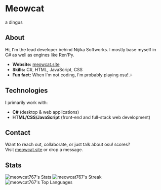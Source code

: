 # Meowcat

a dingus

## About

Hi, I'm the lead developer behind Nijika Softworks. I mostly base myself in C# as well as engines like Ren'Py. 

- **Website:** [meowcat.site](https://meowcat.site)
- **Skills:** C#, HTML, JavaScript, CSS
- **Fun fact:** When I'm not coding, I'm probably playing osu! 🎶

## Technologies

I primarily work with:
- **C#** (desktop & web applications)
- **HTML/CSS/JavaScript** (front-end and full-stack web development)
## Contact

Want to reach out, collaborate, or just talk about osu! scores?  
Visit [meowcat.site](https://meowcat.site) or drop a message.

## Stats
![meowcat767's Stats](https://github-readme-stats.vercel.app/api?username=meowcat767&theme=vue-dark&show_icons=true&hide_border=true&count_private=true)
![meowcat767's Streak](https://github-readme-streak-stats.herokuapp.com/?user=meowcat767&theme=vue-dark&hide_border=true)
![meowcat767's Top Languages](https://github-readme-stats.vercel.app/api/top-langs/?username=meowcat767&theme=vue-dark&show_icons=true&hide_border=true&layout=compact)
